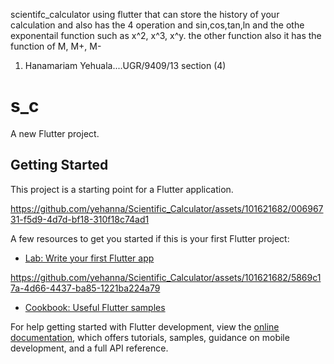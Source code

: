 scientifc_calculator using flutter that can store the history of your calculation and also has the 4 operation and sin,cos,tan,ln and the othe exponentail function such as x^2, x^3, x^y.
the other function also it has the function of M, M+, M-

1. Hanamariam Yehuala....UGR/9409/13 section (4)


# s_c

A new Flutter project.

## Getting Started

This project is a starting point for a Flutter application.

https://github.com/yehanna/Scientific_Calculator/assets/101621682/00696731-f5d9-4d7d-bf18-310f18c74ad1



A few resources to get you started if this is your first Flutter project:

- [Lab: Write your first Flutter app](https://docs.flutter.dev/get-started/codelab)

https://github.com/yehanna/Scientific_Calculator/assets/101621682/5869c17a-4d66-4437-ba85-1221ba224a79


- [Cookbook: Useful Flutter samples](https://docs.flutter.dev/cookbook)

For help getting started with Flutter development, view the
[online documentation](https://docs.flutter.dev/), which offers tutorials,
samples, guidance on mobile development, and a full API reference.
